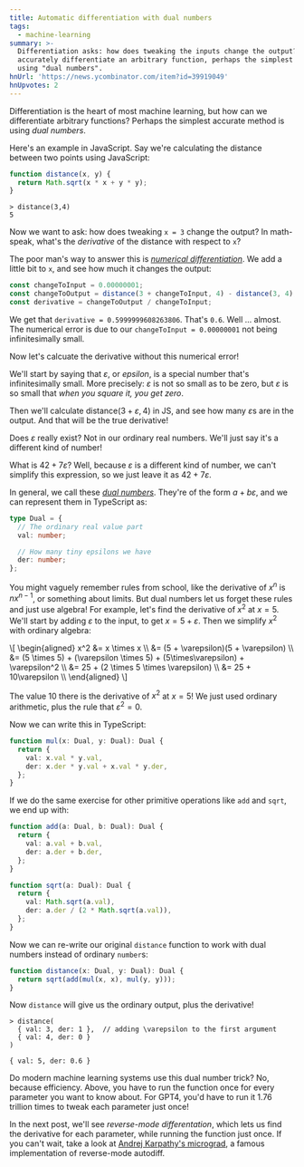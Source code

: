 ```yaml
---
title: Automatic differentiation with dual numbers
tags:
  - machine-learning
summary: >-
  Differentiation asks: how does tweaking the inputs change the output? To
  accurately differentiate an arbitrary function, perhaps the simplest way is
  using "dual numbers".
hnUrl: 'https://news.ycombinator.com/item?id=39919049'
hnUpvotes: 2
---
```


<link rel="stylesheet" href="https://cdn.jsdelivr.net/npm/katex@0.16.10/dist/katex.min.css" crossorigin="anonymous">
<script defer src="https://cdn.jsdelivr.net/npm/katex@0.16.10/dist/katex.min.js" crossorigin="anonymous"></script>
<script defer src="https://cdn.jsdelivr.net/npm/katex@0.16.10/dist/contrib/auto-render.min.js" crossorigin="anonymous" onload="renderMath()"></script>
<script>
  function renderMath() {
    renderMathInElement(document.body,{
              delimiters: [
                  {left: "\\[", right: "\\]", display: true},
                  {left: "$", right: "$", display: false},
              ]
    });
  }
</script>

Differentiation is the heart of most machine learning,
but how can we differentiate arbitrary functions?
Perhaps the simplest accurate method is using _dual numbers_.

Here's an example in JavaScript.
Say we're calculating the distance between two points using JavaScript:

```js
function distance(x, y) {
  return Math.sqrt(x * x + y * y);
}
```

```
> distance(3,4)
5
```

Now we want to ask:
how does tweaking `x = 3` change the output?
In math-speak, what's the _derivative_ of the distance with respect to `x`?

The poor man's way to answer this is [_numerical differentiation_](/2024/04/01/what-is-numerical-differentiation/).
We add a little bit to `x`,
and see how much it changes the output:

```js
const changeToInput = 0.00000001;
const changeToOutput = distance(3 + changeToInput, 4) - distance(3, 4);
const derivative = changeToOutput / changeToInput;
```

We get that `derivative = 0.5999999608263806`.
That's `0.6`.
Well ... almost.
The numerical error is due to our `changeToInput = 0.00000001` not being infinitesimally small.

Now let's calcuate the derivative without this numerical error!

We'll start by saying that $\varepsilon$, or _epsilon_, is a special number that's infinitesimally small.
More precisely:
$\varepsilon$ is not so small as to be zero,
but $\varepsilon$ is so small that _when you square it, you get zero_.

Then we'll calculate $\text{distance}(3+\varepsilon, 4)$ in JS,
and see how many $\varepsilon$s are in the output.
And that will be the true derivative!

Does $\varepsilon$ really exist?
Not in our ordinary real numbers.
We'll just say it's a different kind of number!

What is $42 + 7\varepsilon$?
Well, because $\varepsilon$ is a different kind of number,
we can't simplify this expression,
so we just leave it as $42 + 7\varepsilon$.

In general, we call these [_dual numbers_](https://en.wikipedia.org/wiki/Dual_number).
They're of the form $a + b\varepsilon$,
and we can represent them in TypeScript as:

```ts
type Dual = {
  // The ordinary real value part
  val: number;

  // How many tiny epsilons we have
  der: number;
};
```

You might vaguely remember rules from school,
like the derivative of $x^n$ is $nx^{n-1}$,
or something about limits.
But dual numbers let us forget these rules and just use algebra!
For example, let's find the derivative of $x^2$ at $x = 5$.
We'll start by adding $\varepsilon$ to the input, to get $x = 5 + \varepsilon$.
Then we simplify $x^2$ with ordinary algebra:

<div>
  \[
  \begin{aligned}
  x^2 &= x \times x                                             \\
      &= (5 + \varepsilon)(5 + \varepsilon)                   \\
      &= (5 \times 5) + (\varepsilon \times 5) + (5\times\varepsilon) + \varepsilon^2 \\
      &= 25 + (2 \times 5 \times \varepsilon)                \\
      &= 25 + 10\varepsilon                                   \\
  \end{aligned}
  \]
<div>

The value $10$ there is the derivative of $x^2$ at $x=5$!
We just used ordinary arithmetic, plus the rule that $\varepsilon^2 = 0$.

Now we can write this in TypeScript:

```ts
function mul(x: Dual, y: Dual): Dual {
  return {
    val: x.val * y.val,
    der: x.der * y.val + x.val * y.der,
  };
}
```

If we do the same exercise for other primitive operations like `add` and `sqrt`,
we end up with:

```ts
function add(a: Dual, b: Dual): Dual {
  return {
    val: a.val + b.val,
    der: a.der + b.der,
  };
}

function sqrt(a: Dual): Dual {
  return {
    val: Math.sqrt(a.val),
    der: a.der / (2 * Math.sqrt(a.val)),
  };
}
```

Now we can re-write our original `distance` function
to work with dual numbers instead of ordinary `number`s:

```ts
function distance(x: Dual, y: Dual): Dual {
  return sqrt(add(mul(x, x), mul(y, y)));
}
```

Now `distance` will give us the ordinary output, plus the derivative!

```
> distance(
  { val: 3, der: 1 },  // adding \varepsilon to the first argument
  { val: 4, der: 0 }
)

{ val: 5, der: 0.6 }
```

Do modern machine learning systems use this dual number trick?
No, because efficiency.
Above, you have to run the function once for every parameter you want to know about.
For GPT4, you'd have to run it 1.76 trillion times to tweak each parameter just once!

In the next post, we'll see _reverse-mode differentation_,
which lets us find the derivative for each parameter,
while running the function just once.
If you can't wait, take a look at [Andrej Karpathy's micrograd](https://github.com/karpathy/micrograd),
a famous implementation of reverse-mode autodiff.
